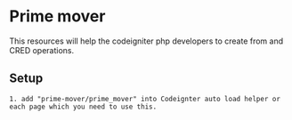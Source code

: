 # Prime mover
This resources will help the codeigniter php developers to create from and CRED operations.

## Setup
    1. add "prime-mover/prime_mover" into Codeignter auto load helper or each page which you need to use this.
